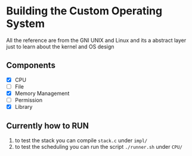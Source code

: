 # Building the Custom Operating System

All the reference are from the GNI UNIX and Linux
and its a abstract layer just to learn about the kernel and OS design

## Components
- [x] CPU
- [ ] File
- [x] Memory Management
- [ ] Permission
- [x] Library

## Currently how to RUN
1. to test the stack you can compile `stack.c` under `impl/`
2. to test the scheduling you can run the script `./runner.sh` under `CPU/`